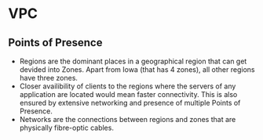 # VPC

## Points of Presence

- Regions are the dominant places in a geographical region that can get devided into Zones. Apart from Iowa (that has 4 zones), all other regions have three zones.
- Closer availibility of clients to the regions where the servers of any application are located would mean faster connectivity. This is also ensured by extensive networking and presence of multiple Points of Presence.
- Networks are the connections between regions and zones that are physically fibre-optic cables.